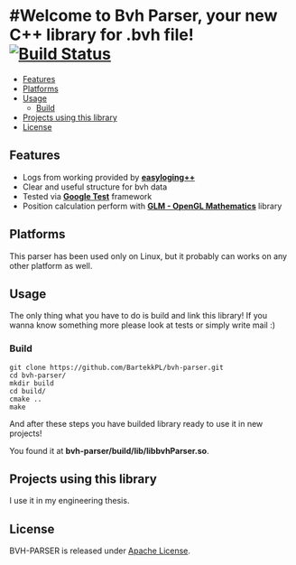 #Welcome to **Bvh Parser**, your new C++ library for .bvh file!
[![Build Status](https://travis-ci.org/BartekkPL/bvh-parser.svg?branch=master)](https://travis-ci.org/BartekkPL/bvh-parser)
=======================

  - [Features](#features)
  - [Platforms](#platforms)
  - [Usage](#usage)
    - [Build](#build)
  - [Projects using this library](#projexts-using-this-bibrary)
  - [License](#license)

## Features ##

  * Logs from working provided by [**easyloging++**](https://github.com/muflihun/easyloggingpp)
  * Clear and useful structure for bvh data
  * Tested via [**Google Test**](https://github.com/google/googletest) framework
  * Position calculation perform with [**GLM - OpenGL Mathematics**](https://github.com/g-truc/glm) library

## Platforms ##

This parser has been used only on Linux, but
it probably can works on any other platform as well.

## Usage ##

The only thing what you have to do is build and link
this library!
If you wanna know something more please look at tests or simply write mail :)

### Build ###
```
git clone https://github.com/BartekkPL/bvh-parser.git
cd bvh-parser/
mkdir build
cd build/
cmake ..
make
```

And after these steps you have builded library ready to use it in new projects!

You found it at **bvh-parser/build/lib/libbvhParser.so**.

## Projects using this library ##

I use it in my engineering thesis.

## License ##

BVH-PARSER is released under [Apache License](https://opensource.org/licenses/Apache-2.0).
